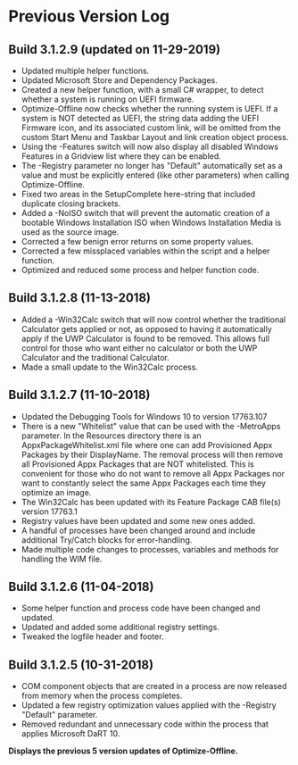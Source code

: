 # Previous Version Log #

## Build 3.1.2.9 (updated on 11-29-2019) ##

- Updated multiple helper functions.
- Updated Microsoft Store and Dependency Packages.
- Created a new helper function, with a small C# wrapper, to detect whether a system is running on UEFI firmware.
- Optimize-Offline now checks whether the running system is UEFI. If a system is NOT detected as UEFI, the string data adding the UEFI Firmware icon, and its associated custom link, will be omitted from the custom Start Menu and Taskbar Layout and link creation object process.
- Using the -Features switch will now also display all disabled Windows Features in a Gridview list where they can be enabled.
- The -Registry parameter no longer has "Default" automatically set as a value and must be explicitly entered (like other parameters) when calling Optimize-Offline.
- Fixed two areas in the SetupComplete here-string that included duplicate closing brackets.
- Added a -NoISO switch that will prevent the automatic creation of a bootable Windows Installation ISO when Windows Installation Media is used as the source image.
- Corrected a few benign error returns on some property values.
- Corrected a few missplaced variables within the script and a helper function.
- Optimized and reduced some process and helper function code.

## Build 3.1.2.8 (11-13-2018) ##

- Added a -Win32Calc switch that will now control whether the traditional Calculator gets applied or not, as opposed to having it automatically apply if the UWP Calculator is found to be removed. This allows full control for those who want either no calculator or both the UWP Calculator and the traditional Calculator.
- Made a small update to the Win32Calc process.

## Build 3.1.2.7 (11-10-2018) ##

- Updated the Debugging Tools for Windows 10 to version 17763.107
- There is a new "Whitelist" value that can be used with the -MetroApps parameter. In the Resources directory there is an AppxPackageWhitelist.xml file where one can add Provisioned Appx Packages by their DisplayName.  The removal process will then remove all Provisioned Appx Packages that are NOT whitelisted. This is convenient for those who do not want to remove all Appx Packages nor want to constantly select the same Appx Packages each time they optimize an image.
- The Win32Calc has been updated with its Feature Package CAB file(s) version 17763.1
- Registry values have been updated and some new ones added.
- A handful of processes have been changed around and include additional Try/Catch blocks for error-handling.
- Made multiple code changes to processes, variables and methods for handling the WIM file.

## Build 3.1.2.6 (11-04-2018) ##

- Some helper function and process code have been changed and updated.
- Updated and added some additional registry settings.
- Tweaked the logfile header and footer.

## Build 3.1.2.5 (10-31-2018) ##

- COM component objects that are created in a process are now released from memory when the process completes.
- Updated a few registry optimization values applied with the -Registry "Default" parameter.
- Removed redundant and unnecessary code within the process that applies Microsoft DaRT 10.

**Displays the previous 5 version updates of Optimize-Offline.**